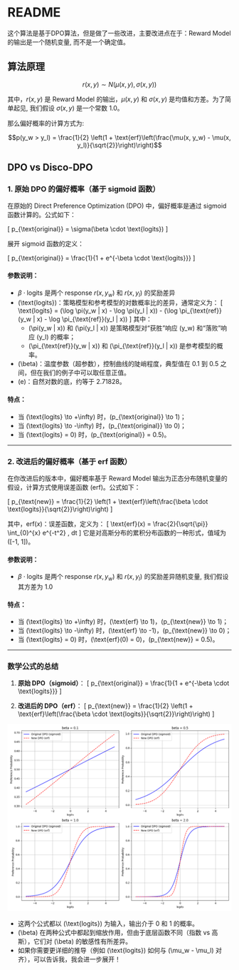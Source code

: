 # README

这个算法是基于DPO算法，但是做了一些改进，主要改进点在于：Reward Model 的输出是一个随机变量, 而不是一个确定值。

## 算法原理


$$r(x, y) \sim N(\mu(x, y), \sigma(x, y))$$ 

其中，$r(x, y)$ 是 Reward Model 的输出，$\mu(x, y)$ 和 $\sigma(x, y)$ 是均值和方差。为了简单起见, 我们假设 $\sigma(x, y)$ 是一个常数 1.0。

那么偏好概率的计算方式为:

$$p(y_w > y_l) = \frac{1}{2} \left(1 + \text{erf}\left(\frac{\mu(x, y_w) - \mu(x, y_l)}{\sqrt{2}}\right)\right)$$





## DPO vs Disco-DPO

### 1. 原始 DPO 的偏好概率（基于 sigmoid 函数）
在原始的 Direct Preference Optimization (DPO) 中，偏好概率是通过 sigmoid 函数计算的。公式如下：

\[
p_{\text{original}} = \sigma(\beta \cdot \text{logits})
\]

展开 sigmoid 函数的定义：

\[
p_{\text{original}} = \frac{1}{1 + e^{-\beta \cdot \text{logits}}}
\]

#### 参数说明：
-  $\beta \cdot \text{logits}$ 是两个 response $r(x, y_w)$ 和 $r(x, y_l)$ 的奖励差异
- \(\text{logits}\)：策略模型和参考模型的对数概率比的差异，通常定义为：
  \[
  \text{logits} = (\log \pi(y_w | x) - \log \pi(y_l | x)) - (\log \pi_{\text{ref}}(y_w | x) - \log \pi_{\text{ref}}(y_l | x))
  \]
  其中：
  - \(\pi(y_w | x)\) 和 \(\pi(y_l | x)\) 是策略模型对“获胜”响应 \(y_w\) 和“落败”响应 \(y_l\) 的概率；
  - \(\pi_{\text{ref}}(y_w | x)\) 和 \(\pi_{\text{ref}}(y_l | x)\) 是参考模型的概率。
- \(\beta\)：温度参数（超参数），控制曲线的陡峭程度，典型值在 0.1 到 0.5 之间，但在我们的例子中可以取任意正值。
- \(e\)：自然对数的底，约等于 2.71828。

#### 特点：
- 当 \(\text{logits} \to +\infty\) 时，\(p_{\text{original}} \to 1\)；
- 当 \(\text{logits} \to -\infty\) 时，\(p_{\text{original}} \to 0\)；
- 当 \(\text{logits} = 0\) 时，\(p_{\text{original}} = 0.5\)。

---

### 2. 改进后的偏好概率（基于 erf 函数）
在你改进后的版本中，偏好概率基于 Reward Model 输出为正态分布随机变量的假设，计算方式使用误差函数 (erf)。公式如下：

\[
p_{\text{new}} = \frac{1}{2} \left(1 + \text{erf}\left(\frac{\beta \cdot \text{logits}}{\sqrt{2}}\right)\right)
\]

其中，$\text{erf}(x)$：误差函数，定义为：
  \[
  \text{erf}(x) = \frac{2}{\sqrt{\pi}} \int_{0}^{x} e^{-t^2} \, dt
  \]
  它是对高斯分布的累积分布函数的一种形式，值域为 \([-1, 1]\)。

#### 参数说明：
- $\beta \cdot \text{logits}$ 是两个 response $r(x, y_w)$ 和 $r(x, y_l)$ 的奖励差异随机变量, 我们假设其方差为 1.0


#### 特点：
- 当 \(\text{logits} \to +\infty\) 时，\(\text{erf} \to 1\)，\(p_{\text{new}} \to 1\)；
- 当 \(\text{logits} \to -\infty\) 时，\(\text{erf} \to -1\)，\(p_{\text{new}} \to 0\)；
- 当 \(\text{logits} = 0\) 时，\(\text{erf}(0) = 0\)，\(p_{\text{new}} = 0.5\)。

---

### 数学公式的总结

1. **原始 DPO（sigmoid）**：
   \[
   p_{\text{original}} = \frac{1}{1 + e^{-\beta \cdot \text{logits}}}
   \]

2. **改进后的 DPO（erf）**：
   \[
   p_{\text{new}} = \frac{1}{2} \left(1 + \text{erf}\left(\frac{\beta \cdot \text{logits}}{\sqrt{2}}\right)\right)
   \]

![alt text](imgs/disco_vs_sigmoid_pref_prob.png)


- 这两个公式都以 \(\text{logits}\) 为输入，输出介于 0 和 1 的概率。
- \(\beta\) 在两种公式中都起到缩放作用，但由于底层函数不同（指数 vs 高斯），它们对 \(\beta\) 的敏感性有所差异。
- 如果你需要更详细的推导（例如 \(\text{logits}\) 如何与 \(\mu_w - \mu_l\) 对齐），可以告诉我，我会进一步展开！

